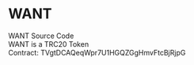 # WANT
WANT Source Code<br>
WANT is a TRC20 Token<br>
Contract: TVgtDCAQeqWpr7U1HGQZGgHmvFtcBjRjpG

